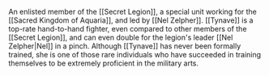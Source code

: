 An enlisted member of the <span class="miscellaneous">[[Secret Legion]]</span>, a special unit working for the <span class="political-bodies-places">[[Sacred Kingdom of Aquaria]]</span>, and led by <span class="people">[[Nel Zelpher]]</span>.
<span class="people">[[Tynave]]</span> is a top-rate hand-to-hand fighter, even compared to other members of the <span class="miscellaneous">[[Secret Legion]]</span>, and can even double for the legion's leader <span class="people">[[Nel Zelpher|Nel]]</span> in a pinch.
Although <span class="people">[[Tynave]]</span> has never been formally trained, she is one of those rare individuals who have succeeded in training themselves to be extremely proficient in the military arts.